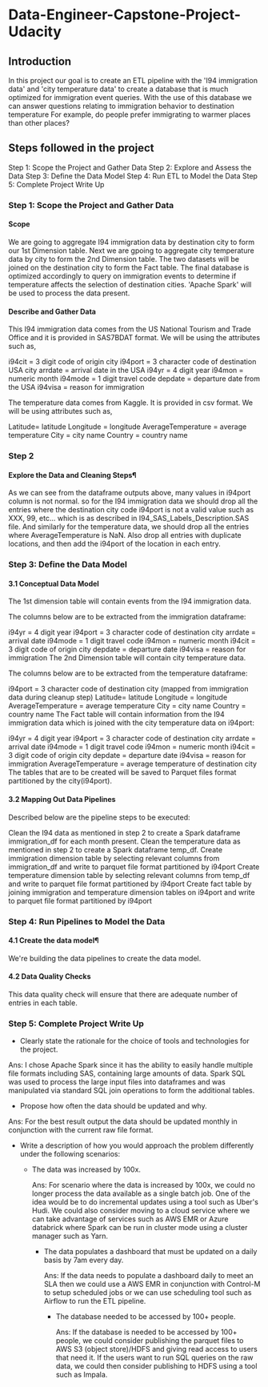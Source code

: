 # Data-Engineer-Capstone-Project-Udacity

## Introduction

In this project our goal is to create an ETL pipeline with the 'I94 immigration data' and 'city temperature data' to create a database that is much optimized for immigration event queries. With the use of this database we can answer questions relating to immigration behavior to destination temperature For example, do people prefer immigrating to warmer places than other places?

## Steps followed in the project

Step 1: Scope the Project and Gather Data
Step 2: Explore and Assess the Data
Step 3: Define the Data Model
Step 4: Run ETL to Model the Data
Step 5: Complete Project Write Up

### Step 1: Scope the Project and Gather Data

#### Scope
We are going to aggregate I94 immigration data by destination city to form our 1st Dimension table. Next we are gpoing to aggregate city temperature data by city to form the 2nd Dimension table. The two datasets will be joined on the destination city to form the Fact table. The final database is optimized accordingly to query on immigration events to determine if temperature affects the selection of destination cities. 'Apache Spark' will be used to process the data present.

#### Describe and Gather Data
This I94 immigration data comes from the US National Tourism and Trade Office and it is provided in SAS7BDAT format. We will be using the attributes such as,

i94cit = 3 digit code of origin city
i94port = 3 character code of destination USA city
arrdate = arrival date in the USA
i94yr = 4 digit year
i94mon = numeric month
i94mode = 1 digit travel code
depdate = departure date from the USA
i94visa = reason for immigration

The temperature data comes from Kaggle. It is provided in csv format. We will be using attributes such as,

Latitude= latitude
Longitude = longitude
AverageTemperature = average temperature
City = city name
Country = country name

### Step 2
#### Explore the Data and Cleaning Steps¶
As we can see from the dataframe outputs above, many values in i94port column is not normal. so for the I94 immigration data we should drop all the entries where the destination city code i94port is not a valid value such as XXX, 99, etc... which is as described in I94_SAS_Labels_Description.SAS file. And similarly for the temperature data, we should drop all the entries where AverageTemperature is NaN. Also drop all entries with duplicate locations, and then add the i94port of the location in each entry.

### Step 3: Define the Data Model
#### 3.1 Conceptual Data Model
The 1st dimension table will contain events from the I94 immigration data.

The columns below are to be extracted from the immigration dataframe:

i94yr = 4 digit year
i94port = 3 character code of destination city
arrdate = arrival date
i94mode = 1 digit travel code
i94mon = numeric month
i94cit = 3 digit code of origin city
depdate = departure date
i94visa = reason for immigration
The 2nd Dimension table will contain city temperature data.

The columns below are to be extracted from the temperature dataframe:

i94port = 3 character code of destination city (mapped from immigration data during cleanup step)
Latitude= latitude
Longitude = longitude
AverageTemperature = average temperature
City = city name
Country = country name
The Fact table will contain information from the I94 immigration data which is joined with the city temperature data on i94port:

i94yr = 4 digit year
i94port = 3 character code of destination city
arrdate = arrival date
i94mode = 1 digit travel code
i94mon = numeric month
i94cit = 3 digit code of origin city
depdate = departure date
i94visa = reason for immigration
AverageTemperature = average temperature of destination city
The tables that are to be created will be saved to Parquet files format partitioned by the city(i94port).

#### 3.2 Mapping Out Data Pipelines
Described below are the pipeline steps to be executed:

Clean the I94 data as mentioned in step 2 to create a Spark dataframe immigration_df for each month present.
Clean the temperature data as mentioned in step 2 to create a Spark dataframe temp_df.
Create immigration dimension table by selecting relevant columns from immigration_df and write to parquet file format partitioned by i94port
Create temperature dimension table by selecting relevant columns from temp_df and write to parquet file format partitioned by i94port
Create fact table by joining immigration and temperature dimension tables on i94port and write to parquet file format partitioned by i94port

### Step 4: Run Pipelines to Model the Data
#### 4.1 Create the data model¶
We're building the data pipelines to create the data model.

#### 4.2 Data Quality Checks
This data quality check will ensure that there are adequate number of entries in each table.

### Step 5: Complete Project Write Up
* Clearly state the rationale for the choice of tools and technologies for the project.

Ans: I chose Apache Spark since it has the ability to easily handle multiple file formats including SAS, containing large amounts of data. Spark SQL was used to process the large input files into dataframes and was manipulated via standard SQL join operations to form the additional tables.

* Propose how often the data should be updated and why.

Ans: For the best result output the data should be updated monthly in conjunction with the current raw file format.

* Write a description of how you would approach the problem differently under the following scenarios:

  * The data was increased by 100x.

    Ans: For scenario where the data is increased by 100x, we could no longer process the data available as a single batch job. One of the idea would be to do incremental updates using a tool such as Uber's Hudi. We could also consider moving to a cloud service where we can take advantage of services such as AWS EMR or Azure databrick where Spark can be run in cluster mode using a cluster manager such as Yarn.

    * The data populates a dashboard that must be updated on a daily basis by 7am every day.

      Ans: If the data needs to populate a dashboard daily to meet an SLA then we could use a AWS EMR in conjunction with Control-M to setup scheduled jobs or we can use scheduling tool such as Airflow to run the ETL pipeline.

      * The database needed to be accessed by 100+ people.

        Ans: If the database is needed to be accessed by 100+ people, we could consider publishing the parquet files to AWS S3 (object store)/HDFS and giving read access to users that need it. If the users want to run SQL queries on the raw data, we could then consider publishing to HDFS using a tool such as Impala.
